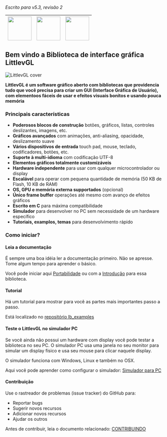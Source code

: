 *Escrito para v5.3, revisão 2*

|[<img src="https://raw.githubusercontent.com/hjnilsson/country-flags/master/png100px/gb.png" width="75px">](http://docs.littlevgl.com/) | [<img src="https://raw.githubusercontent.com/hjnilsson/country-flags/master/png100px/es.png" width="75px">](http://docs.littlevgl.com/locale/es) | [<img src="https://raw.githubusercontent.com/hjnilsson/country-flags/master/png100px/tr.png" width="75px">](http://docs.littlevgl.com/locale/tr) |
|-----|-----|-----|

## Bem vindo a Biblioteca de interface gráfica LittlevGL

![LittlevGL cover](https://littlevgl.com/docs/themes/lv_theme_intro.png)

**LittlevGL é um software gráfico aberto com bibliotecas que providencia tudo que você precisa para criar um GUI (Interface Gráfica de Usuário), com elementoos fáceis de usar e efeitos visuais bonitos e usando pouca memória**

### Principais características
* **Poderosos blocos de construção** botões, gráficos, listas, controles deslizantes, imagens, etc.
* **Gráficos avançados** com animações, anti-aliasing, opacidade, deslizamento suave
* **Vários dispositivos de entrada** touch pad, mouse, teclado, codificadores, botões, etc.
* **Suporte à multi-idioma** com codificação UTF-8
* **Elementos gráficos totalmente customizáveis** 
* **Hardware independente** para usar com qualquer microcontrolador ou display
* **Escalável** para operar com pequena quantidade de memória (50 KB de Flash, 10 KB de RAM)
* **OS, GPU e memória externa supportados** (opcional)
* **Único frame buffer** operações até mesmo com avanço de efeitos gráficos
* **Escrito em C** para máxima compatibilidade
* **Simulador** para desenvolver no PC sem necessidade de um hardware específico
* **Tutoriais, examplos, temas** para desenvolvimento rápido

### Como iniciar?

#### Leia a documentação

É sempre uma boa idéia ler a documentação primeiro. Não se apresse. Tome algum tempo para aprender o básico.

Você pode iniciar aqui [Portabilidade](/Porting) ou com a [Introdução](/Objects) para essa biblioteca.

#### Tutorial
Há um tutorial para mostrar para você as partes mais importantes passo a passo.

Está localizado no [repositório lb_examples](https://github.com/littlevgl/lv_examples)

#### Teste o LittlevGL no simulador PC
Se você ainda não possui um hardware com display você pode testar a biblioteca no seu PC. O simulador PC usa uma janela no seu monitor para simular um display físico e usa seu mouse para clicar naquele display.

O simulador funciona com Windows, Linux e também no OSX.

Aqui você pode aprender como configurar o simulador: [Simulador para PC](/PC-simulador)

#### Contribuição
Use o rastreador de problemas (issue tracker) do GitHub para:
- Reportar bugs
- Sugerir novos recursos
- Adicionar novos recursos
- Ajudar os outros

Antes de contribuir, leia o documento relacionado: [CONTRIBUINDO](https://github.com/littlevgl/lvgl/blob/master/docs/CONTRIBUTING.md)
